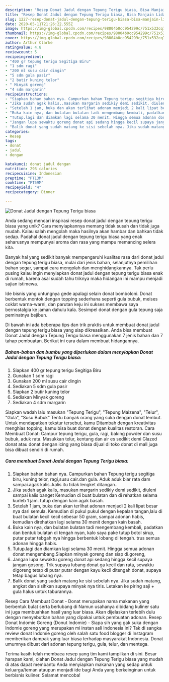 ```yaml
---
description: "Resep Donat Jadul dengan Tepung Terigu biasa, Bisa Manjain Lidah"
title: "Resep Donat Jadul dengan Tepung Terigu biasa, Bisa Manjain Lidah"
slug: 1227-resep-donat-jadul-dengan-tepung-terigu-biasa-bisa-manjain-lidah
date: 2020-05-11T21:26:22.555Z
image: https://img-global.cpcdn.com/recipes/98004b0cc954299c/751x532cq70/donat-jadul-dengan-tepung-terigu-biasa-foto-resep-utama.jpg
thumbnail: https://img-global.cpcdn.com/recipes/98004b0cc954299c/751x532cq70/donat-jadul-dengan-tepung-terigu-biasa-foto-resep-utama.jpg
cover: https://img-global.cpcdn.com/recipes/98004b0cc954299c/751x532cq70/donat-jadul-dengan-tepung-terigu-biasa-foto-resep-utama.jpg
author: Arthur Clarke
ratingvalue: 4.8
reviewcount: 5
recipeingredient:
- "400 gr tepung terigu Segitiga Biru"
- "1 sdm ragi"
- "200 ml susu cair dingin"
- "5 sdm gula pasir"
- "2 butir kuning telor"
- " Minyak goreng"
- "4 sdm margarin"
recipeinstructions:
- "Siapkan bahan bahan nya. Campurkan bahan Tepung terigu segitiga biru, kuning telor, ragi,susu cair.dan gula. Aduk aduk biar rata dam sampai.agak kalis..kalis itu tidak lengket ditangan.."
- "Jika sudah agak kalis,.masukan margarin sedikiy demi sedikit, diuleni sampai kalis banget Kemudian di buat bulatan dan di rehatkan selama kurleb 1 jam. tutup dengan kain agak basah."
- "Setelah 1 jam, buka dan akan terlihat adonan menjadi 2 kali lipat besar nya dari semula. Kemudian di pukul pukul dengan kepalan tangan,lalu di buat bulatan kecil kecil sebesar 50 gram, sampai adonan habis, kemudian direhatkan lagi selama 30 menit dengan kain basah."
- "Buka kain nya, dan bulatan bulatan tadi mengembang kembali, padatkan dan bentuk bulatan di tengah nyan, kalo saya pake tutup botol sirup, putar putar tebgah nya hingga berbentuk lobang di tengah. trus semua adonan hingga habis."
- "Tutup.lagi dan diamkan lagi selama 30 menit. Hingga semua adonan donat mengembang.Siapkan minyak goreng dan siap di.goreng,"
- "Jangan lupa sewaktu goreng donat api sedang hingga kecil supaya jangan gosong. Trik supaya lubang donat ga kecil dan rata, sewaktu digoreng tetap di putar putar dengan kayu kecil ditengah donat, supaya tetap bagus lubang nya."
- "Balik donat yang sudah matang ke sisi sebelah nya. Jika sudah matang, angkat dan sisihkan supaya minyak nya tiris. Letakan ke piring saji + gula halus untuk taburannya."
categories:
- Resep
tags:
- donat
- jadul
- dengan

katakunci: donat jadul dengan 
nutrition: 293 calories
recipecuisine: Indonesian
preptime: "PT13M"
cooktime: "PT59M"
recipeyield: "4"
recipecategory: Dinner

---
```



![Donat Jadul dengan Tepung Terigu biasa](https://img-global.cpcdn.com/recipes/98004b0cc954299c/751x532cq70/donat-jadul-dengan-tepung-terigu-biasa-foto-resep-utama.jpg)

Anda sedang mencari inspirasi resep donat jadul dengan tepung terigu biasa yang unik? Cara menyiapkannya memang tidak susah dan tidak juga mudah. Kalau salah mengolah maka hasilnya akan hambar dan bahkan tidak sedap. Padahal donat jadul dengan tepung terigu biasa yang enak seharusnya mempunyai aroma dan rasa yang mampu memancing selera kita.

Banyak hal yang sedikit banyak mempengaruhi kualitas rasa dari donat jadul dengan tepung terigu biasa, mulai dari jenis bahan, selanjutnya pemilihan bahan segar, sampai cara mengolah dan menghidangkannya. Tak perlu pusing kalau ingin menyiapkan donat jadul dengan tepung terigu biasa enak di rumah, karena asal sudah tahu triknya maka hidangan ini mampu menjadi sajian istimewa.

Ide bisnis yang untungnya gede apalagi selain donat bomboloni. Donat berbentuk montok dengan topping sederhana seperti gula bubuk, meises coklat warna-warni, dan parutan keju ini sukses membawa saya bernostalgia ke jaman dahulu kala. Sesimpel donat dengan gula tepung saja peminatnya bejibun.


Di bawah ini ada beberapa tips dan trik praktis untuk membuat donat jadul dengan tepung terigu biasa yang siap dikreasikan. Anda bisa membuat Donat Jadul dengan Tepung Terigu biasa menggunakan 7 jenis bahan dan 7 tahap pembuatan. Berikut ini cara dalam membuat hidangannya.

<!--inarticleads1-->

##### Bahan-bahan dan bumbu yang diperlukan dalam menyiapkan Donat Jadul dengan Tepung Terigu biasa:

1. Siapkan 400 gr tepung terigu Segitiga Biru
1. Gunakan 1 sdm ragi
1. Gunakan 200 ml susu cair dingin
1. Sediakan 5 sdm gula pasir
1. Siapkan 2 butir kuning telor
1. Sediakan  Minyak goreng
1. Sediakan 4 sdm margarin


Siapkan wadah lalu masukan &#34;Tepung Terigu&#34;, &#34;Tepung Maizena&#34;, &#34;Telur&#34;, &#34;Gula&#34;, &#34;Susu Bubuk&#34; Tentu banyak orang yang suka dengan donat lembut. Untuk mendapatkan tekstur tersebut, kamu Ditambah dengan kreativitas menghias topping, kamu bisa buat donat dengan kualitas restoran. Cara Membuat Donat: Campur tepung terigu, gula, ragi, baking powder dan susu bubuk, aduk rata. Masukkan telur, kentang dan air es sedikit demi Glazed donat atau donat dengan icing yang biasa dijual di toko donat di mall juga bisa dibuat sendiri di rumah. 

<!--inarticleads2-->

##### Cara membuat Donat Jadul dengan Tepung Terigu biasa:

1. Siapkan bahan bahan nya. Campurkan bahan Tepung terigu segitiga biru, kuning telor, ragi,susu cair.dan gula. Aduk aduk biar rata dam sampai.agak kalis..kalis itu tidak lengket ditangan..
1. Jika sudah agak kalis,.masukan margarin sedikiy demi sedikit, diuleni sampai kalis banget Kemudian di buat bulatan dan di rehatkan selama kurleb 1 jam. tutup dengan kain agak basah.
1. Setelah 1 jam, buka dan akan terlihat adonan menjadi 2 kali lipat besar nya dari semula. Kemudian di pukul pukul dengan kepalan tangan,lalu di buat bulatan kecil kecil sebesar 50 gram, sampai adonan habis, kemudian direhatkan lagi selama 30 menit dengan kain basah.
1. Buka kain nya, dan bulatan bulatan tadi mengembang kembali, padatkan dan bentuk bulatan di tengah nyan, kalo saya pake tutup botol sirup, putar putar tebgah nya hingga berbentuk lobang di tengah. trus semua adonan hingga habis.
1. Tutup.lagi dan diamkan lagi selama 30 menit. Hingga semua adonan donat mengembang.Siapkan minyak goreng dan siap di.goreng,
1. Jangan lupa sewaktu goreng donat api sedang hingga kecil supaya jangan gosong. Trik supaya lubang donat ga kecil dan rata, sewaktu digoreng tetap di putar putar dengan kayu kecil ditengah donat, supaya tetap bagus lubang nya.
1. Balik donat yang sudah matang ke sisi sebelah nya. Jika sudah matang, angkat dan sisihkan supaya minyak nya tiris. Letakan ke piring saji + gula halus untuk taburannya.


Resep Cara Membuat Donat - Donat merupakan nama makanan yang berbentuk bulat serta berlubang di Namun usahanya dibidang kuliner satu ini juga membuahkan hasil yang luar biasa. Akan dijelaskan terlebih dulu dengan menyebutkan bahan yang dipakai untuk pembuatan adonan. Resep Donat Indomie Goreng (Donut Indomie) - Siapa sih yang gak suka dengan Indomie goreng yang merupakan mi instan asli Indonesia ini? Tak di sangka review donat Indomie goreng oleh salah satu food blogger di Instagram memberikan dampak yang luar biasa terhadap masyarakat Indonesia. Donat umumnya dibuat dari adonan tepung terigu, gula, telur, dan mentega. 

Terima kasih telah membaca resep yang tim kami tampilkan di sini. Besar harapan kami, olahan Donat Jadul dengan Tepung Terigu biasa yang mudah di atas dapat membantu Anda menyiapkan makanan yang sedap untuk keluarga/teman ataupun menjadi ide bagi Anda yang berkeinginan untuk berbisnis kuliner. Selamat mencoba!
